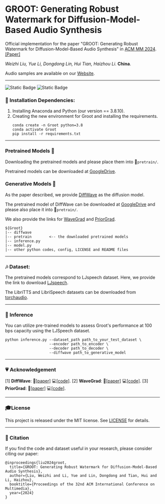 # GROOT: Generating Robust Watermark for Diffusion-Model-Based Audio Synthesis

Official implementation for the paper "GROOT: Generating Robust Watermark for Diffusion-Model-Based Audio Synthesis" in [ACM MM 2024](https://2024.acmmm.org/).
[[Paper]](https://dl.acm.org/doi/abs/10.1145/3664647.3680596)

*Weizhi Liu, Yue Li, Dongdong Lin, Hui Tian, Haizhou Li*. **China**.

Audio samples are available on our [Website](https://groot-gaw.github.io/).

------
![Static Badge](https://img.shields.io/badge/PYTHON-3.8%2B-blue)
![Static Badge](https://img.shields.io/badge/Groot-Generative_Watermarking-66c2a5?labelColor=e5f5f9)
### :loudspeaker: Installation Dependencies:
1. Installing Anaconda and Python (our version == 3.8.10).
2. Creating the new environment for Groot and installing the requirements.
   ~~~
   conda create -n Groot python=3.8
   conda activate Groot
   pip install -r requirements.txt
   ~~~

------
### Pretrained Models :link:
Downloading the pretrained models and please place them into :file_folder:`pretrain/`.

Pretrained models can be downloaded at [GoogleDrive](https://drive.google.com/drive/folders/1JTxQvPA-nnhVzMTh5wwwUtMMCT-fQVPg).

### Generative Models :link:
As the paper described, we provide [DiffWave](https://github.com/lmnt-com/diffwave) as the diffusion model.

The pretrained model of DiffWave can be downloaded at [GoogleDrive](https://drive.google.com/drive/folders/1JTxQvPA-nnhVzMTh5wwwUtMMCT-fQVPg) and please also place it into :file_folder:`pretrain/`.

We also provide the links for [WaveGrad](https://github.com/ivanvovk/WaveGrad) and [PriorGrad](https://github.com/microsoft/NeuralSpeech/tree/master/PriorGrad-vocoder).

~~~
${Groot}
|-- diffwave
|-- pretrain        <-- the downloaded pretrained models
|-- inference.py
|-- model.py
|-- other python codes, config, LICENSE and README files
~~~

------
### :notes: Dataset:
The pretrained models correspond to LJspeech dataset. Here, we provide the link to download [LJspeech](https://keithito.com/LJ-Speech-Dataset/).

The LibriTTS and LibriSpeech datasets can be downloaded from [torchaudio](https://pytorch.org/audio/stable/datasets.html).

------
### :rocket: Inference
You can utilize pre-trained models to assess Groot's performance at 100 bps capacity using the LJSpeech dataset.
~~~
python inference.py --dataset_path path_to_your_test_dataset \
                    --encoder path_to_encoder \
                    --decoder path_to_decoder \
                    --diffwave path_to_generative_model
~~~

------
### :heartpulse: Acknowledgement
[1] **DiffWave**: :newspaper:[[paper]](https://arxiv.org/pdf/2009.09761) :computer:[[code]](https://github.com/lmnt-com/diffwave).
[2] **WaveGrad**: :newspaper:[[paper]](https://arxiv.org/pdf/2009.00713) :computer:[[code]](https://github.com/ivanvovk/WaveGrad).
[3] **PriorGrad**: :newspaper:[[paper]](https://arxiv.org/pdf/2106.06406) :computer:[[code]](https://github.com/microsoft/NeuralSpeech/tree/master/PriorGrad-vocoder).

------
### :mortar_board:License
This project is released under the MIT license. See [LICENSE](https://github.com/Groot-GAW/Groot/blob/main/LICENSE) for details.

------
### :book: Citation
If you find the code and dataset useful in your research, please consider citing our paper:
```
@inproceedings{liu2024groot,
  title={GROOT: Generating Robust Watermark for Diffusion-Model-Based Audio Synthesis},
  author={Liu, Weizhi and Li, Yue and Lin, Dongdong and Tian, Hui and Li, Haizhou},
  booktitle={Proceedings of the 32nd ACM International Conference on Multimedia},
  year={2024}
}
```


